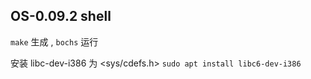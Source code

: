 ## OS-0.09.2 shell

 `make` 生成 , `bochs` 运行

安装 libc-dev-i386 为 <sys/cdefs.h>
 `sudo apt install libc6-dev-i386 `
